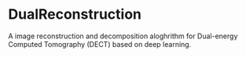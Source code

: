 # DualReconstruction
A image reconstruction and decomposition aloghrithm for Dual-energy Computed Tomography (DECT) based on deep learning.
